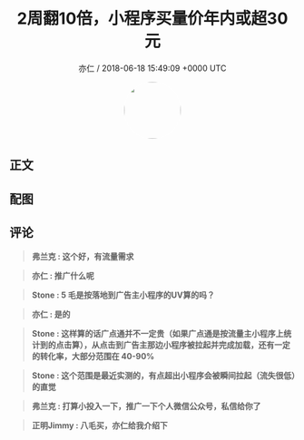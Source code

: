 <h1 align="center">2周翻10倍，小程序买量价年内或超30元</h1>
<p align="center">
    <a>亦仁 / 2018-06-18 15:49:09 &#43;0000 UTC</a>
</p>

<div align="center">
    <img src="https://images.zsxq.com/Fn3NQqCN8nuGF86yZPXSbEsl0mb3?e=1590940799&amp;token=kIxbL07-8jAj8w1n4s9zv64FuZZNEATmlU_Vm6zD:pfbNc8W3hS0oYG_hyXXh_rHMHuc=" width="100" height="100" style="border:1px solid;border-radius:50%; color:#ffffff"/>
</div>

## 正文

<div>

</div>

## 配图
<div class="image" align="center">

</div>

## 评论

<div align="left">
<div>

<blockquote >
<span> <strong>弗兰克 : 这个好，有流量需求 </strong></span>
</blockquote>

<blockquote >
<span> <strong>亦仁 : 推广什么呢 </strong></span>
</blockquote>

<blockquote >
<span> <strong>Stone : 5 毛是按落地到广告主小程序的UV算的吗？ </strong></span>
</blockquote>

<blockquote >
<span> <strong>亦仁 : 是的 </strong></span>
</blockquote>

<blockquote >
<span> <strong>Stone : 这样算的话广点通并不一定贵（如果广点通是按流量主小程序上统计到的点击算），从点击到广告主那边小程序被拉起并完成加载，还有一定的转化率，大部分范围在 40-90% </strong></span>
</blockquote>

<blockquote >
<span> <strong>Stone : 这个范围是最近实测的，有点超出小程序会被瞬间拉起（流失很低）的直觉 </strong></span>
</blockquote>

<blockquote >
<span> <strong>弗兰克 : 打算小投入一下，推广一下个人微信公众号，私信给你了 </strong></span>
</blockquote>

<blockquote >
<span> <strong>正明Jimmy : 八毛买，亦仁给我介绍下 </strong></span>
</blockquote>

</div>
</div>